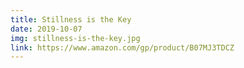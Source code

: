 ```yaml
---
title: Stillness is the Key
date: 2019-10-07
img: stillness-is-the-key.jpg
link: https://www.amazon.com/gp/product/B07MJ3TDCZ
---
```

